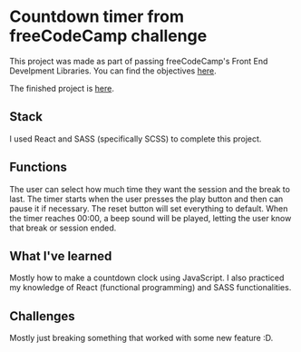 # Countdown timer from freeCodeCamp challenge

This project was made as part of passing freeCodeCamp's Front End Develpment Libraries. You can find the objectives [here](https://www.freecodecamp.org/learn/front-end-development-libraries/front-end-development-libraries-projects/build-a-25--5-clock).

The finished project is [here](https://www.zuzana-n.cz/FCC-timer).

## Stack

I used React and SASS (specifically SCSS) to complete this project.

## Functions

The user can select how much time they want the session and the break to last. The timer starts when the user presses the play button and then can pause it if necessary. The reset button will set everything to default. When the timer reaches 00:00, a beep sound will be played, letting the user know that break or session ended.

## What I've learned

Mostly how to make a countdown clock using JavaScript. I also practiced my knowledge of React (functional programming) and SASS functionalities.

## Challenges

Mostly just breaking something that worked with some new feature :D.
